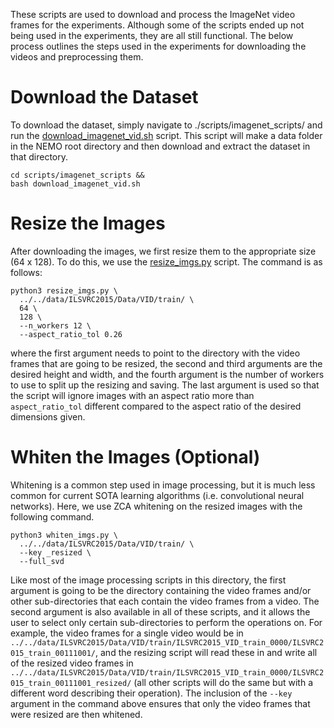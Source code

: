 These scripts are used to download and process the ImageNet video frames for the experiments. Although some of the scripts ended up not being used in the experiments, they are all still functional. The below process outlines the steps used in the experiments for downloading the videos and preprocessing them.

# Download the Dataset
To download the dataset, simply navigate to ./scripts/imagenet_scripts/ and run the [download_imagenet_vid.sh](https://github.com/MichaelTeti/NEMO/blob/main/scripts/imagenet_scripts/download_imagenet_vid.sh) script. This script will make a data folder in the NEMO root directory and then download and extract the dataset in that directory. 
```
cd scripts/imagenet_scripts &&
bash download_imagenet_vid.sh
```

# Resize the Images
After downloading the images, we first resize them to the appropriate size (64 x 128). To do this, we use the [resize_imgs.py](https://github.com/MichaelTeti/NEMO/blob/main/scripts/imagenet_scripts/resize_imgs.py) script. The command is as follows:
```
python3 resize_imgs.py \
  ../../data/ILSVRC2015/Data/VID/train/ \
  64 \
  128 \
  --n_workers 12 \
  --aspect_ratio_tol 0.26
```
where the first argument needs to point to the directory with the video frames that are going to be resized, the second and third arguments are the desired height and width, and the fourth argument is the number of workers to use to split up the resizing and saving. The last argument is used so that the script will ignore images with an aspect ratio more than ```aspect_ratio_tol``` different compared to the aspect ratio of the desired dimensions given.

# Whiten the Images (Optional)
Whitening is a common step used in image processing, but it is much less common for current SOTA learning algorithms (i.e. convolutional neural networks). Here, we use ZCA whitening on the resized images with the following command.
```
python3 whiten_imgs.py \
  ../../data/ILSVRC2015/Data/VID/train/ \
  --key _resized \
  --full_svd
```
Like most of the image processing scripts in this directory, the first argument is going to be the directory containing the video frames and/or other sub-directories that each contain the video frames from a video. The second argument is also available in all of these scripts, and it allows the user to select only certain sub-directories to perform the operations on. For example, the video frames for a single video would be in ```../../data/ILSVRC2015/Data/VID/train/ILSVRC2015_VID_train_0000/ILSVRC2015_train_00111001/```, and the resizing script will read these in and write all of the resized video frames in ```../../data/ILSVRC2015/Data/VID/train/ILSVRC2015_VID_train_0000/ILSVRC2015_train_00111001_resized/``` (all other scripts will do the same but with a different word describing their operation). The inclusion of the ```--key``` argument in the command above ensures that only the video frames that were resized are then whitened. 

